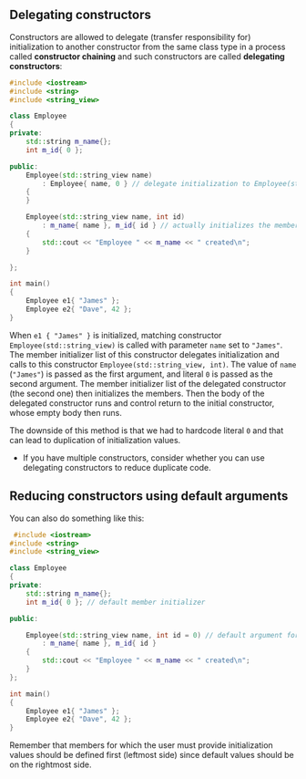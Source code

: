 ## Delegating constructors

Constructors are allowed to delegate (transfer responsibility for) initialization to another constructor from the same class type in a process called **constructor chaining** and such constructors are called **delegating constructors**:
```cpp
#include <iostream>
#include <string>
#include <string_view>

class Employee
{
private:
    std::string m_name{};
    int m_id{ 0 };

public:
    Employee(std::string_view name)
        : Employee{ name, 0 } // delegate initialization to Employee(std::string_view, int) constructor
    {
    }

    Employee(std::string_view name, int id)
        : m_name{ name }, m_id{ id } // actually initializes the members
    {
        std::cout << "Employee " << m_name << " created\n";
    }

};

int main()
{
    Employee e1{ "James" };
    Employee e2{ "Dave", 42 };
}
```

When `e1 { "James" }` is initialized, matching constructor `Employee(std::string_view)` is called with parameter `name` set to `"James"`. The member initializer list of this constructor delegates initialization and calls to this constructor `Employee(std::string_view, int)`. The value of `name` (`"James"`) is passed as the first argument, and literal `0` is passed as the second argument. The member initializer list of the delegated constructor (the second one) then initializes the members. Then the body of the delegated constructor runs and control return to the initial constructor, whose empty body then runs.

The downside of this method is that we had to hardcode literal `0` and that can lead to duplication of initialization values.

- If you have multiple constructors, consider whether you can use delegating constructors to reduce duplicate code.

## Reducing constructors using default arguments

You can also do something like this:
```cpp
 #include <iostream>
#include <string>
#include <string_view>

class Employee
{
private:
    std::string m_name{};
    int m_id{ 0 }; // default member initializer

public:

    Employee(std::string_view name, int id = 0) // default argument for id
        : m_name{ name }, m_id{ id }
    {
        std::cout << "Employee " << m_name << " created\n";
    }
};

int main()
{
    Employee e1{ "James" };
    Employee e2{ "Dave", 42 };
}
```

Remember that members for which the user must provide initialization values should be defined first (leftmost side) since default values should be on the rightmost side.


